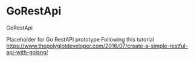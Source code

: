 # GoRestApi
GoRestApi

Placeholder for Go RestAPI prototype
Following this tutorial
https://www.thepolyglotdeveloper.com/2016/07/create-a-simple-restful-api-with-golang/
